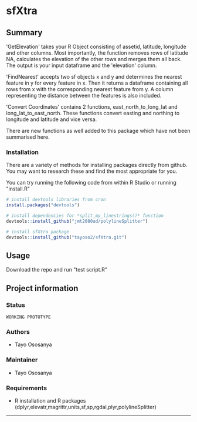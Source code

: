 # sfXtra

## Summary

'GetElevation' takes your R Object consisting of assetid, latitude, longitude and other columns. Most importantly, the function removes rows of latitude NA, calculates the elevation of the other rows and merges them all back. The output is your input dataframe and the 'elevation' column.

'FindNearest' accepts two sf objects x and y and determines the nearest feature in y for every feature in x. Then it returns a dataframe containing all rows from x with the corresponding nearest feature from y. A column representing the distance between the features is also included.

'Convert Coordinates' contains 2 functions, east_north_to_long_lat and long_lat_to_east_north. These functions convert easting and northing to longitude and latitude and vice versa.

There are new functions as well added to this package which have not been summarised here.

### Installation

There are a variety of methods for installing packages directly from github. You may want to research these and find the most appropriate for you. 

You can try running the following code from within R Studio or running "install.R"

```R
# install devtools libraries from cran
install.packages("devtools")

# install dependencies for *split_my_linestrings()* function
devtools::install_github("jmt2080ad/polylineSplitter")

# install sfXtra package
devtools::install_github("tayoso2/sfXtra.git")
```


## Usage
Download the repo and run "test script.R"

## Project information

### **Status**
`WORKING PROTOTYPE`

### **Authors**
* Tayo Ososanya

### **Maintainer**
* Tayo Ososanya

### **Requirements**
* R installation and R packages (dplyr,elevatr,magrittr,units,sf,sp,rgdal,plyr,polylineSplitter)


--------------------------------------------------------------------------------------
